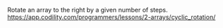 Rotate an array to the right by a given number of steps.
https://app.codility.com/programmers/lessons/2-arrays/cyclic_rotation/